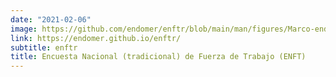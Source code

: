 ```yaml
---
date: "2021-02-06"
image: https://github.com/endomer/enftr/blob/main/man/figures/Marco-endomer.png
link: https://endomer.github.io/enftr/
subtitle: enftr
title: Encuesta Nacional (tradicional) de Fuerza de Trabajo (ENFT)
---
```

